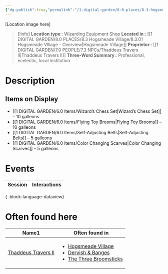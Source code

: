 ```yaml
---
{"dg-publish":true,"permalink":"/1-digital-garden/8-0-places/8-3-hogsmeade-village/8-3-14-dervish-and-banges/","tags":["#place","#hogsmeade","#shop"]}
---
```


[Location image here]
>[!info]
>**Location type**::  Wizarding Equipment Shop
>**Located in**:: [[1 DIGITAL GARDEN/8.0 PLACES/8.3 Hogsmeade Village/8.3.01 Hogsmeade VIllage - Overview\|Hogsmeade Village]]
>**Proprietor**:: [[1 DIGITAL GARDEN/7.0 PEOPLE/7.3 NPCs/Thaddeus Travers II\|Thaddeus Travers II]]
>**Three-Word Summary**:: Professional, ecelectic, local institution

# Description


## Items on Display

- [[1 DIGITAL GARDEN/6.0 Items/Wizard’s Chess Set\|Wizard’s Chess Set]] – 10 galleons
- [[1 DIGITAL GARDEN/6.0 Items/Flying Toy Brooms\|Flying Toy Brooms]] – 10 galleons
- [[1 DIGITAL GARDEN/6.0 Items/Self-Adjusting Belts\|Self-Adjusting Belts]] – 5 galleons
- [[1 DIGITAL GARDEN/6.0 Items/Color Changing Scarves\|Color Changing Scarves]] – 5 galleons

# Events

| Session | Interactions |
| ------- | ------------ |

{ .block-language-dataview}

# Often found here

<div><table class="dataview table-view-table"><thead class="table-view-thead"><tr class="table-view-tr-header"><th class="table-view-th"><span>Name</span><span class="dataview small-text">1</span></th><th class="table-view-th"><span>Often found in</span></th></tr></thead><tbody class="table-view-tbody"><tr><td><span><a data-tooltip-position="top" aria-label="1 DIGITAL GARDEN/7.0 PEOPLE/7.3 NPCs/Thaddeus Travers II.md" data-href="1 DIGITAL GARDEN/7.0 PEOPLE/7.3 NPCs/Thaddeus Travers II.md" href="1 DIGITAL GARDEN/7.0 PEOPLE/7.3 NPCs/Thaddeus Travers II.md" class="internal-link" target="_blank" rel="noopener nofollow">Thaddeus Travers II</a></span></td><td><ul class="dataview dataview-ul dataview-result-list-ul"><li class="dataview-result-list-li"><span><a data-tooltip-position="top" aria-label="1 DIGITAL GARDEN/8.0 PLACES/8.3 Hogsmeade Village/8.3.01 Hogsmeade VIllage - Overview.md" data-href="1 DIGITAL GARDEN/8.0 PLACES/8.3 Hogsmeade Village/8.3.01 Hogsmeade VIllage - Overview.md" href="1 DIGITAL GARDEN/8.0 PLACES/8.3 Hogsmeade Village/8.3.01 Hogsmeade VIllage - Overview.md" class="internal-link" target="_blank" rel="noopener nofollow">Hogsmeade Village</a></span></li><li class="dataview-result-list-li"><span><a data-tooltip-position="top" aria-label="1 DIGITAL GARDEN/8.0 PLACES/8.3 Hogsmeade Village/8.3.14 Dervish &amp; Banges.md" data-href="1 DIGITAL GARDEN/8.0 PLACES/8.3 Hogsmeade Village/8.3.14 Dervish &amp; Banges.md" href="1 DIGITAL GARDEN/8.0 PLACES/8.3 Hogsmeade Village/8.3.14 Dervish &amp; Banges.md" class="internal-link" target="_blank" rel="noopener nofollow">Dervish &amp; Banges</a></span></li><li class="dataview-result-list-li"><span><a data-tooltip-position="top" aria-label="1 DIGITAL GARDEN/8.0 PLACES/8.3 Hogsmeade Village/8.3.11 The Three Broomsticks.md" data-href="1 DIGITAL GARDEN/8.0 PLACES/8.3 Hogsmeade Village/8.3.11 The Three Broomsticks.md" href="1 DIGITAL GARDEN/8.0 PLACES/8.3 Hogsmeade Village/8.3.11 The Three Broomsticks.md" class="internal-link" target="_blank" rel="noopener nofollow">The Three Broomsticks</a></span></li></ul></td></tr></tbody></table></div>